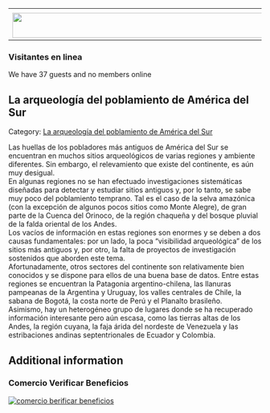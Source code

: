 <table><tbody><tr><td><center></center></td></tr><tr><td><center><a href="https://www.corrientes.gov.ar/" target="_blank"><img src="http://descubrircorrientes.com.ar/2012/index.php/4353-historia-desde-el-origen-hasta-1814/el-poblamiento-prehistorico-americano/hipotesis-teorias-y-trabajo-de-campo-la-ciencia-en-busca-de-la-verdad/banner-corrientes.jpg" width="580" height="50" alt=""></a></center></td></tr></tbody></table>

### Visitantes en linea

We have 37 guests and no members online

## La arqueología del poblamiento de América del Sur

Category: [La arqueología del poblamiento de América del Sur](http://descubrircorrientes.com.ar/2012/index.php/4353-historia-desde-el-origen-hasta-1814/el-poblamiento-prehistorico-americano/hipotesis-teorias-y-trabajo-de-campo-la-ciencia-en-busca-de-la-verdad/la-arqueologia-del-poblamiento-de-america-del-sur)

Las huellas de los pobladores más antiguos de América del Sur se encuentran en muchos sitios arqueológicos de varias regiones y ambiente diferentes. Sin embargo, el relevamiento que existe del continente, es aún muy desigual.  
En algunas regiones no se han efectuado investigaciones sistemáticas diseñadas para detectar y estudiar sitios antiguos y, por lo tanto, se sabe muy poco del poblamiento temprano. Tal es el caso de la selva amazónica (con la excepción de algunos pocos sitios como Monte Alegre), de gran parte de la Cuenca del Orinoco, de la región chaqueña y del bosque pluvial de la falda oriental de los Andes.  
Los vacíos de información en estas regiones son enormes y se deben a dos causas fundamentales: por un lado, la poca “visibilidad arqueológica” de los sitios más antiguos y, por otro, la falta de proyectos de investigación sostenidos que aborden este tema.  
Afortunadamente, otros sectores del continente son relativamente bien conocidos y se dispone para ellos de una buena base de datos. Entre estas regiones se encuentran la Patagonia argentino-chilena, las llanuras pampeanas de la Argentina y Uruguay, los valles centrales de Chile, la sabana de Bogotá, la costa norte de Perú y el Planalto brasileño.  
Asimismo, hay un heterogéneo grupo de lugares donde se ha recuperado información interesante pero aún escasa, como las tierras altas de los Andes, la región cuyana, la faja árida del nordeste de Venezuela y las estribaciones andinas septentrionales de Ecuador y Colombia.

## Additional information

### Comercio Verificar Beneficios

[![comercio berificar beneficios](http://descubrircorrientes.com.ar/2012/index.php/4353-historia-desde-el-origen-hasta-1814/el-poblamiento-prehistorico-americano/hipotesis-teorias-y-trabajo-de-campo-la-ciencia-en-busca-de-la-verdad/images/botones_beneficios/comercio_berificar_beneficios.png)](http://descubrircomercio.zapto.org/)